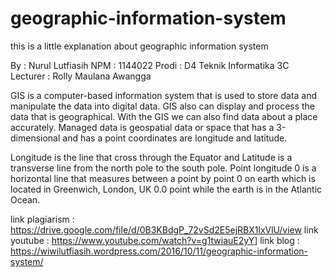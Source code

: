 # geographic-information-system
this is a little explanation about geographic information system

By : Nurul Lutfiasih
NPM : 1144022
Prodi : D4 Teknik Informatika 3C
Lecturer : Rolly Maulana Awangga

 
 GIS is a computer-based information system that is used to store data and manipulate the data into digital data. GIS also can display and process the data that is geographical. With the GIS we can also find data about a place accurately. Managed data is geospatial data or space that has a 3-dimensional and has a point coordinates are longitude and latitude.

Longitude is the line that cross through the Equator and Latitude is a transverse line from the north pole to the south pole. Point longitude 0 is a horizontal line that measures between a point by point 0 on earth which is located in Greenwich, London, UK 0.0 point while the earth is in the Atlantic Ocean.

link plagiarism : https://drive.google.com/file/d/0B3KBdgP_72vSd2E5ejRBX1lxVlU/view
link youtube : https://www.youtube.com/watch?v=g1twiauE2yY]
link blog : https://wiwilutfiasih.wordpress.com/2016/10/11/geographic-information-system/
